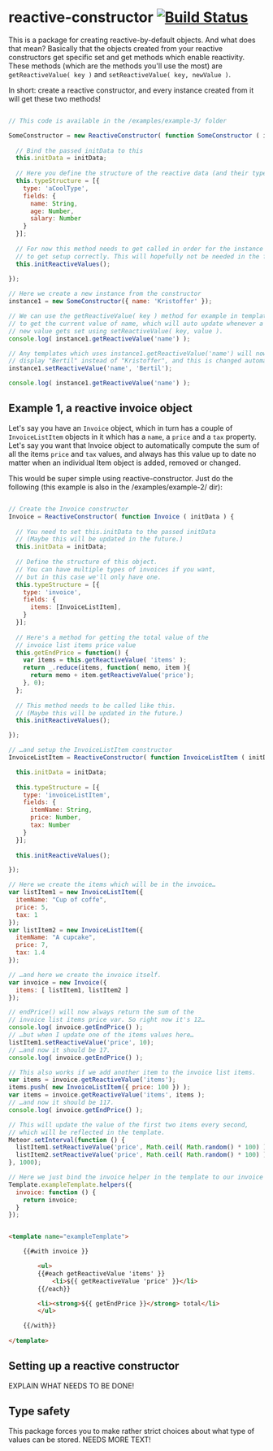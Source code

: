 # reactive-constructor [![Build Status](https://travis-ci.org/krstffr/reactive-constructor.svg)](https://travis-ci.org/krstffr/reactive-constructor)

This is a package for creating reactive-by-default objects. And what does that mean? Basically that the objects created from your reactive constructors get specific set and get methods which enable reactivity. These methods (which are the methods you'll use the most) are ```getReactiveValue( key )``` and ```setReactiveValue( key, newValue )```.

In short: create a reactive constructor, and every instance created from it will get these two methods!

```javascript

// This code is available in the /examples/example-3/ folder

SomeConstructor = new ReactiveConstructor( function SomeConstructor ( initData ) {
  
  // Bind the passed initData to this
  this.initData = initData;
  
  // Here you define the structure of the reactive data (and their types!)
  this.typeStructure = [{
    type: 'aCoolType',
    fields: {
      name: String,
      age: Number,
      salary: Number
    }
  }];
  
  // For now this method needs to get called in order for the instance
  // to get setup correctly. This will hopefully not be needed in the future.
  this.initReactiveValues();
  
});

// Here we create a new instance from the constructor
instance1 = new SomeConstructor({ name: 'Kristoffer' });

// We can use the getReactiveValue( key ) method for example in templates
// to get the current value of name, which will auto update whenever a
// new value gets set using setReactiveValue( key, value ).
console.log( instance1.getReactiveValue('name') );

// Any templates which uses instance1.getReactiveValue('name') will now
// display "Bertil" instead of "Kristoffer", and this is changed automatically.
instance1.setReactiveValue('name', 'Bertil');

console.log( instance1.getReactiveValue('name') );

```

## Example 1, a reactive invoice object

Let's say you have an ```Invoice``` object, which in turn has a couple of ```InvoiceListItem``` objects in it which has a ```name```, a ```price``` and a ```tax``` property. Let's say you want that Invoice object to automatically compute the sum of all the items ```price``` and ```tax``` values, and always has this value up to date no matter when an individual Item object is added, removed or changed. 

This would be super simple using reactive-constructor. Just do the following (this example is also in the /examples/example-2/ dir):

```javascript

// Create the Invoice constructor
Invoice = ReactiveConstructor( function Invoice ( initData ) {
  
  // You need to set this.initData to the passed initData
  // (Maybe this will be updated in the future.)
  this.initData = initData;
  
  // Define the structure of this object.
  // You can have multiple types of invoices if you want,
  // but in this case we'll only have one.
  this.typeStructure = [{
    type: 'invoice',
    fields: {
      items: [InvoiceListItem],
    }
  }];
  
  // Here's a method for getting the total value of the
  // invoice list items price value
  this.getEndPrice = function() {
    var items = this.getReactiveValue( 'items' );
    return _.reduce(items, function( memo, item ){
      return memo + item.getReactiveValue('price');
    }, 0);
  };
  
  // This method needs to be called like this.
  // (Maybe this will be updated in the future.)
  this.initReactiveValues();

});

// …and setup the InvoiceListItem constructor
InvoiceListItem = ReactiveConstructor( function InvoiceListItem ( initData ) {

  this.initData = initData;
  
  this.typeStructure = [{
    type: 'invoiceListItem',
    fields: {
      itemName: String,
      price: Number,
      tax: Number
    }
  }];
  
  this.initReactiveValues();

});

// Here we create the items which will be in the invoice…
var listItem1 = new InvoiceListItem({
  itemName: "Cup of coffe",
  price: 5,
  tax: 1
});
var listItem2 = new InvoiceListItem({
  itemName: "A cupcake",
  price: 7,
  tax: 1.4
});

// …and here we create the invoice itself.
var invoice = new Invoice({
  items: [ listItem1, listItem2 ]
});

// endPrice() will now always return the sum of the 
// invoice list items price var. So right now it's 12…
console.log( invoice.getEndPrice() );
// …but when I update one of the items values here…
listItem1.setReactiveValue('price', 10);
// …and now it should be 17.
console.log( invoice.getEndPrice() );

// This also works if we add another item to the invoice list items.
var items = invoice.getReactiveValue('items');
items.push( new InvoiceListItem({ price: 100 }) );
var items = invoice.getReactiveValue('items', items );
// …and now it should be 117.
console.log( invoice.getEndPrice() );

// This will update the value of the first two items every second,
// which will be reflected in the template.
Meteor.setInterval(function () {
  listItem1.setReactiveValue('price', Math.ceil( Math.random() * 100) );
  listItem2.setReactiveValue('price', Math.ceil( Math.random() * 100) );
}, 1000);

// Here we just bind the invoice helper in the template to our invoice
Template.exampleTemplate.helpers({
  invoice: function () {
    return invoice;
  }
});

```

```HTML

<template name="exampleTemplate">

	{{#with invoice }}

		<ul>
		{{#each getReactiveValue 'items' }}
			<li>${{ getReactiveValue 'price' }}</li>
		{{/each}}

		<li><strong>${{ getEndPrice }}</strong> total</li>
		</ul>

	{{/with}}
	
</template>

```

## Setting up a reactive constructor

EXPLAIN WHAT NEEDS TO BE DONE!

## Type safety

This package forces you to make rather strict choices about what type of values can be stored.
NEEDS MORE TEXT!
